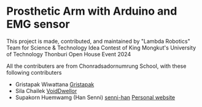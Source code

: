 # Prosthetic Arm with Arduino and EMG sensor

This project is made, contributed, and maintained by "Lambda Robotics" Team for Science & Technology Idea Contest of King Mongkut's University of Technology Thonburi Open House Event 2024

All the contributers are from Chonradsadornumrung School, with these following contributers
- Gristapak Wiwattana [Gristapak](https://github.com/Gristapak)
- Sila Chailek [VoidDwellor](https://github.com/VoidDwellor)
- Supakorn Huemwamg (Han Senni) [senni-han](https://github.com/senni-han) [Personal website](https://senni-han.github.io)
